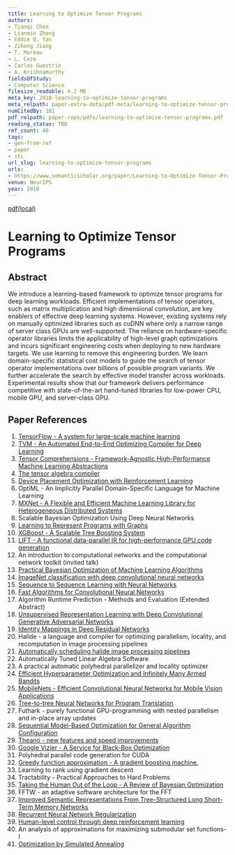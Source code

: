 ```yaml
---
title: Learning to Optimize Tensor Programs
authors:
- Tianqi Chen
- Lianmin Zheng
- Eddie Q. Yan
- Ziheng Jiang
- T. Moreau
- L. Ceze
- Carlos Guestrin
- A. Krishnamurthy
fieldsOfStudy:
- Computer Science
filesize_readable: 4.2 MB
meta_key: 2018-learning-to-optimize-tensor-programs
meta_relpath: paper-extra-data/pdf-meta/learning-to-optimize-tensor-programs.yaml
numCitedBy: 181
pdf_relpath: paper-repo/pdfs/learning-to-optimize-tensor-programs.pdf
reading_status: TBD
ref_count: 46
tags:
- gen-from-ref
- paper
- stc
url_slug: learning-to-optimize-tensor-programs
urls:
- https://www.semanticscholar.org/paper/Learning-to-Optimize-Tensor-Programs-Chen-Zheng/cb91c2f8d3cac0b655a39be318b603334eb18987
venue: NeurIPS
year: 2018
---
```


[pdf(local)](../../paper-repo/pdfs/learning-to-optimize-tensor-programs.pdf)

# Learning to Optimize Tensor Programs

## Abstract

We introduce a learning-based framework to optimize tensor programs for deep learning workloads. Efficient implementations of tensor operators, such as matrix multiplication and high dimensional convolution, are key enablers of effective deep learning systems. However, existing systems rely on manually optimized libraries such as cuDNN where only a narrow range of server class GPUs are well-supported. The reliance on hardware-specific operator libraries limits the applicability of high-level graph optimizations and incurs significant engineering costs when deploying to new hardware targets. We use learning to remove this engineering burden. We learn domain-specific statistical cost models to guide the search of tensor operator implementations over billions of possible program variants. We further accelerate the search by effective model transfer across workloads. Experimental results show that our framework delivers performance competitive with state-of-the-art hand-tuned libraries for low-power CPU, mobile GPU, and server-class GPU.

## Paper References

1. [TensorFlow - A system for large-scale machine learning](2016-tensorflow.md)
2. [TVM - An Automated End-to-End Optimizing Compiler for Deep Learning](2018-tvm.md)
3. [Tensor Comprehensions - Framework-Agnostic High-Performance Machine Learning Abstractions](2018-tensor-comprehensions-framework-agnostic-high-performance-machine-learning-abstractions.md)
4. [The tensor algebra compiler](2017-the-tensor-algebra-compiler.md)
5. [Device Placement Optimization with Reinforcement Learning](2017-device-placement-optimization-with-reinforcement-learning.md)
6. OptiML - An Implicitly Parallel Domain-Specific Language for Machine Learning
7. [MXNet - A Flexible and Efficient Machine Learning Library for Heterogeneous Distributed Systems](2015-mxnet.md)
8. Scalable Bayesian Optimization Using Deep Neural Networks
9. [Learning to Represent Programs with Graphs](2018-learning-to-represent-programs-with-graphs.md)
10. [XGBoost - A Scalable Tree Boosting System](2016-xgboost-a-scalable-tree-boosting-system.md)
11. [LIFT - A functional data-parallel IR for high-performance GPU code generation](2017-lift-a-functional-data-parallel-ir-for-high-performance-gpu-code-generation.md)
12. An introduction to computational networks and the computational network toolkit (invited talk)
13. [Practical Bayesian Optimization of Machine Learning Algorithms](2012-practical-bayesian-optimization-of-machine-learning-algorithms.md)
14. [ImageNet classification with deep convolutional neural networks](2012-imagenet-classification-with-deep-convolutional-neural-networks.md)
15. [Sequence to Sequence Learning with Neural Networks](2014-sequence-to-sequence-learning-with-neural-networks.md)
16. [Fast Algorithms for Convolutional Neural Networks](2016-fast-algorithms-for-convolutional-neural-networks.md)
17. Algorithm Runtime Prediction - Methods and Evaluation (Extended Abstract)
18. [Unsupervised Representation Learning with Deep Convolutional Generative Adversarial Networks](2016-unsupervised-representation-learning-with-deep-convolutional-generative-adversarial-networks.md)
19. [Identity Mappings in Deep Residual Networks](2016-identity-mappings-in-deep-residual-networks.md)
20. Halide - a language and compiler for optimizing parallelism, locality, and recomputation in image processing pipelines
21. [Automatically scheduling halide image processing pipelines](2016-automatically-scheduling-halide-image-processing-pipelines.md)
22. Automatically Tuned Linear Algebra Software
23. A practical automatic polyhedral parallelizer and locality optimizer
24. [Efficient Hyperparameter Optimization and Infinitely Many Armed Bandits](2016-efficient-hyperparameter-optimization-and-infinitely-many-armed-bandits.md)
25. [MobileNets - Efficient Convolutional Neural Networks for Mobile Vision Applications](2017-mobilenets-efficient-convolutional-neural-networks-for-mobile-vision-applications.md)
26. [Tree-to-tree Neural Networks for Program Translation](2018-tree-to-tree-neural-networks-for-program-translation.md)
27. Futhark - purely functional GPU-programming with nested parallelism and in-place array updates
28. [Sequential Model-Based Optimization for General Algorithm Configuration](2011-sequential-model-based-optimization-for-general-algorithm-configuration.md)
29. [Theano - new features and speed improvements](2012-theano-new-features-and-speed-improvements.md)
30. [Google Vizier - A Service for Black-Box Optimization](2017-google-vizier-a-service-for-black-box-optimization.md)
31. Polyhedral parallel code generation for CUDA
32. [Greedy function approximation - A gradient boosting machine.](2001-greedy-function-approximation-a-gradient-boosting-machine.md)
33. Learning to rank using gradient descent
34. Tractability - Practical Approaches to Hard Problems
35. [Taking the Human Out of the Loop - A Review of Bayesian Optimization](2016-taking-the-human-out-of-the-loop-a-review-of-bayesian-optimization.md)
36. FFTW - an adaptive software architecture for the FFT
37. [Improved Semantic Representations From Tree-Structured Long Short-Term Memory Networks](2015-improved-semantic-representations-from-tree-structured-long-short-term-memory-networks.md)
38. [Recurrent Neural Network Regularization](2014-recurrent-neural-network-regularization.md)
39. [Human-level control through deep reinforcement learning](2015-human-level-control-through-deep-reinforcement-learning.md)
40. An analysis of approximations for maximizing submodular set functions-I
41. [Optimization by Simulated Annealing](1983-optimization-by-simulated-annealing.md)
